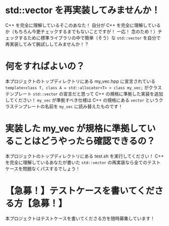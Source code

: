 # std::vector を再実装してみませんか！
C++ を完全に理解しているそこのあなた！ 自分が C++ を完全に理解しているか（もちろん今更チェックするまでもないことですが！ 一応！ 念のため！）チェックするために標準ライブラリの中で簡単（そう）な ```std::vector``` を自分で再実装してみて腕試ししてみませんか！？

# 何をすればよいの？
本プロジェクトのトップディレクトリにある my_vec.hpp に宣言されている ```template<class T, class A = std::allocator<T> > class my_vec;``` がクラステンプレート ```std::vector``` の宣言だと思って C++ の規格に準拠した実装を追加してください！ ```my_vec``` が準拠すべき仕様は C++ の規格にある ```vector``` というクラステンプレートの名前を ```my_vec``` に読み替えたものです！

# 実装した my_vec が規格に準拠していることはどうやったら確認できるの？
本プロジェクトのトップディレクトリにある test.sh を実行してください！ C++ を完全に理解しているあなたが書いた ```std::vector``` の再実装なら全てのテストケースを問題なくパスするでしょう！

# 【急募！】テストケースを書いてくださる方【急募！】
本プロジェクトはテストケースを書いてくださる方を随時募集しています！
